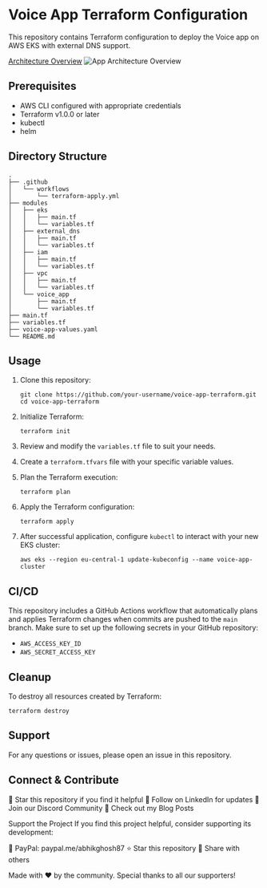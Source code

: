 # Voice App Terraform Configuration

This repository contains Terraform configuration to deploy the Voice app on AWS EKS with external DNS support.

[Architecture Overview](diagrams/aws.png)
![App Architecture Overview](videos/ss1.png)


## Prerequisites

- AWS CLI configured with appropriate credentials
- Terraform v1.0.0 or later
- kubectl
- helm

## Directory Structure

```
.
├── .github
│   └── workflows
│       └── terraform-apply.yml
├── modules
│   ├── eks
│   │   ├── main.tf
│   │   └── variables.tf
│   ├── external_dns
│   │   ├── main.tf
│   │   └── variables.tf
│   ├── iam
│   │   ├── main.tf
│   │   └── variables.tf
│   ├── vpc
│   │   ├── main.tf
│   │   └── variables.tf
│   └── voice_app
│       ├── main.tf
│       └── variables.tf
├── main.tf
├── variables.tf
├── voice-app-values.yaml
└── README.md
```

## Usage

1. Clone this repository:
   ```
   git clone https://github.com/your-username/voice-app-terraform.git
   cd voice-app-terraform
   ```

2. Initialize Terraform:
   ```
   terraform init
   ```

3. Review and modify the `variables.tf` file to suit your needs.

4. Create a `terraform.tfvars` file with your specific variable values.

5. Plan the Terraform execution:
   ```
   terraform plan
   ```

6. Apply the Terraform configuration:
   ```
   terraform apply
   ```

7. After successful application, configure `kubectl` to interact with your new EKS cluster:
   ```
   aws eks --region eu-central-1 update-kubeconfig --name voice-app-cluster
   ```

## CI/CD

This repository includes a GitHub Actions workflow that automatically plans and applies Terraform changes when commits are pushed to the `main` branch. Make sure to set up the following secrets in your GitHub repository:

- `AWS_ACCESS_KEY_ID`
- `AWS_SECRET_ACCESS_KEY`

## Cleanup

To destroy all resources created by Terraform:

```
terraform destroy
```

## Support

For any questions or issues, please open an issue in this repository.

## Connect & Contribute

🌟 Star this repository if you find it helpful
🔗 Follow on LinkedIn for updates
💬 Join our Discord Community
📝 Check out my Blog Posts

Support the Project
If you find this project helpful, consider supporting its development:

💖 PayPal: paypal.me/abhikghosh87
⭐ Star this repository
📣 Share with others


Made with ❤️ by the community. Special thanks to all our supporters!